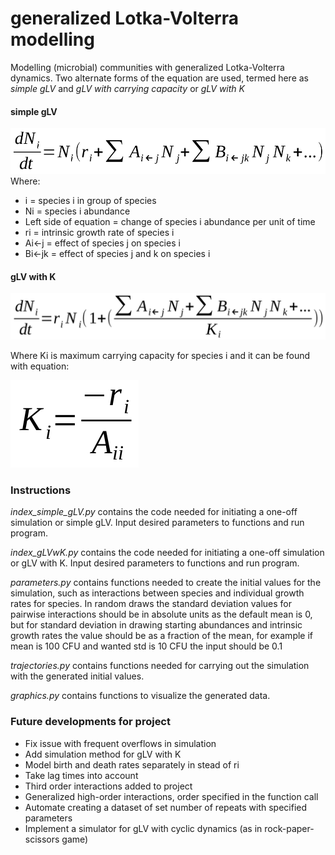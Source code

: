 # generalized Lotka-Volterra modelling
Modelling (microbial) communities with generalized Lotka-Volterra dynamics. Two alternate forms of the equation are used, termed here as *simple gLV* and *gLV with carrying capacity* or *gLV with K*

#### simple gLV
![simple gLV equation](equations/simple_gLV.png)
Where:
- i = species i in group of species
- Ni = species i abundance
- Left side of equation = change of species i abundance per unit of time
- ri = intrinsic growth rate of species i
- Ai<-j = effect of species j on species i
- Bi<-jk = effect of species j and k on species i

#### gLV with K
![gLV with K](equations/gLV_with_K.png)

Where Ki is maximum carrying capacity for species i and it can be found with equation:

![define K](equations/def_K.png) 

### Instructions
*index_simple_gLV.py* contains the code needed for initiating a one-off simulation or simple gLV. Input desired parameters to functions and run program.

*index_gLVwK.py* contains the code needed for initiating a one-off simulation or gLV with K. Input desired parameters to functions and run program.

*parameters.py* contains functions needed to create the initial values for the simulation, such as interactions between species and individual growth rates for species. In random draws the standard deviation values for pairwise interactions should be in absolute units as the default mean is 0, but for standard deviation in drawing starting abundances and intrinsic growth rates the value should be as a fraction of the mean, for example if mean is 100 CFU and wanted std is 10 CFU the input should be 0.1

*trajectories.py* contains functions needed for carrying out the simulation with the generated initial values.

*graphics.py* contains functions to visualize the generated data.

### Future developments for project
- Fix issue with frequent overflows in simulation
- Add simulation method for gLV with K
- Model birth and death rates separately in stead of ri
- Take lag times into account
- Third order interactions added to project
- Generalized high-order interactions, order specified in the function call
- Automate creating a dataset of set number of repeats with specified parameters
- Implement a simulator for gLV with cyclic dynamics (as in rock-paper-scissors game)

